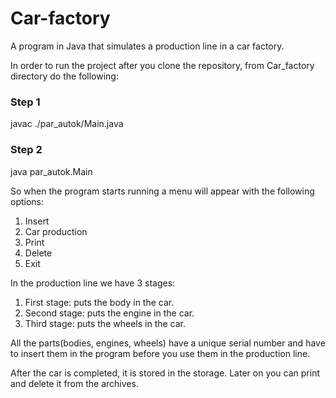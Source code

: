 # Car-factory
A program in Java that simulates a production line in a car factory. 


In order to run the project after you clone the repository, from Car_factory directory do the following:

### Step 1

javac ./par_autok/Main.java

### Step 2

java par_autok.Main

So when the program starts running a menu will appear with the following options:

1) Insert
2) Car production
3) Print
4) Delete
5) Exit

In the production line we have 3 stages: 
1) First stage: puts the body in the car.
2) Second stage: puts the engine in the car.
3) Third stage: puts the wheels in the car.

All the parts(bodies, engines, wheels) have a unique serial number and have to insert them in the program before you use them in the
production line.

After the car is completed, it is stored in the storage. Later on you can print and delete it from the archives.
